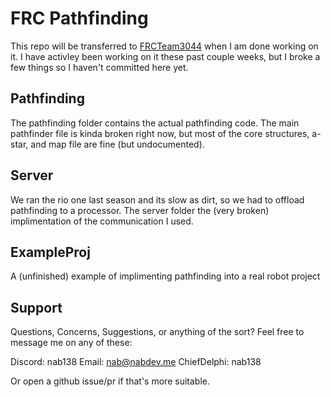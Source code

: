 # FRC Pathfinding
This repo will be transferred to [FRCTeam3044](https://github.com/FRCTeam3044) when I am done working on it. I have activley been working on it these past couple weeks, but I broke a few things so I haven't committed here yet.

## Pathfinding
The pathfinding folder contains the actual pathfinding code. The main pathfinder file is kinda broken right now, but most of the core structures, a-star, and map file are fine (but undocumented).
## Server
We ran the rio one last season and its slow as dirt, so we had to offload pathfinding to a processor. The server folder the (very broken) implimentation of the communication I used.
## ExampleProj
A (unfinished) example of implimenting pathfinding into a real robot project

## Support
Questions, Concerns, Suggestions, or anything of the sort? Feel free to message me on any of these:

Discord: nab138
Email: nab@nabdev.me
ChiefDelphi: nab138

Or open a github issue/pr if that's more suitable.

